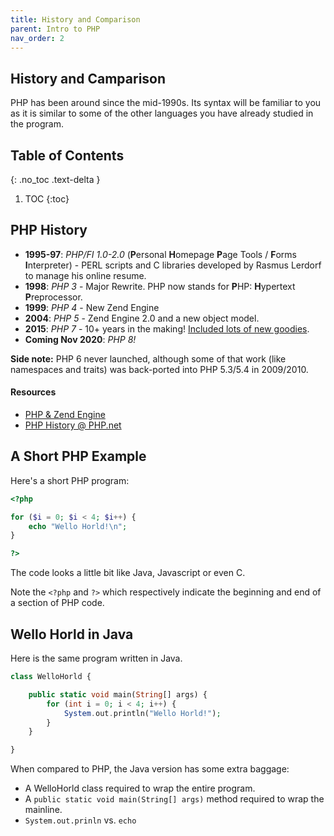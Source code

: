 ```yaml
---
title: History and Comparison
parent: Intro to PHP
nav_order: 2
---
```


<!-- prettier-ignore-start -->
## History and Camparison

PHP has been around since the mid-1990s. Its syntax will be familiar to you as it is similar to some of the other languages you have already studied in the program.

## Table of Contents
{: .no_toc .text-delta }  

1. TOC
{:toc}

<!-- prettier-ignore-end -->

## PHP History

- **1995-97**: _PHP/FI 1.0-2.0_ (**P**ersonal **H**omepage **P**age Tools / **F**orms **I**nterpreter) - PERL scripts and C libraries developed by Rasmus Lerdorf to manage his online resume.
- **1998**: _PHP 3_ - Major Rewrite. PHP now stands for **P**HP: **H**ypertext **P**reprocessor.
- **1999**: _PHP 4_ - New Zend Engine
- **2004**: _PHP 5_ - Zend Engine 2.0 and a new object model.
- **2015**: _PHP 7_ - 10+ years in the making! [Included lots of new goodies](https://secure.php.net/archive/2015.php#id2015-12-03-1).
- **Coming Nov 2020**: _PHP 8!_

**Side note:** PHP 6 never launched, although some of that work (like namespaces and traits) was back-ported into PHP 5.3/5.4 in 2009/2010.

#### Resources

- [PHP & Zend Engine](http://www.zend.com/en/community/php)
- [PHP History @ PHP.net](http://us.php.net/manual/en/history.php.php)

## A Short PHP Example

Here's a short PHP program:

```php
<?php

for ($i = 0; $i < 4; $i++) {
    echo "Wello Horld!\n";
}

?>
```

The code looks a little bit like Java, Javascript or even C.

Note the `<?php` and `?>` which respectively indicate the beginning and end of a section of PHP code.

## Wello Horld in Java

Here is the same program written in Java.

```php
class WelloHorld {

    public static void main(String[] args) {
        for (int i = 0; i < 4; i++) {
            System.out.println("Wello Horld!");
        }
    }

}
```

When compared to PHP, the Java version has some extra baggage:

- A WelloHorld class required to wrap the entire program.
- A `public static void main(String[] args)` method required to wrap the mainline.
- `System.out.prinln` vs. `echo`
